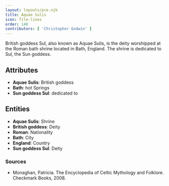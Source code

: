 ```yaml
---
layout: layouts/pce.njk
title: Aquae Sulis
icon: file-lines
order: 140
contributors: [ 'Christopher Godwin' ]
---
```

British goddess Sul, also known as Aquae Sulis, is the deity worshipped at the Roman bath shrine located in Bath, England. The shrine is dedicated to Sul, the Sun goddess.

## Attributes

- **Aquae Sulis**: British goddess
- **Bath**: hot Springs
- **Sun goddess Sul**: dedicated to

## Entities

- **Aquae Sulis**: Shrine
- **British goddess**: Deity
- **Roman**: Nationality
- **Bath**: City
- **England**: Country
- **Sun goddess Sul**: Deity

### Sources

- Monaghan, Patricia. The Encyclopedia of Celtic Mythology and Folklore. Checkmark Books, 2008.

